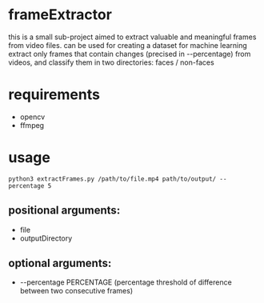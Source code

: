# frameExtractor
this is a small sub-project aimed to extract valuable and meaningful frames from video files.
can be used for creating a dataset for machine learning
extract only frames that contain changes (precised in --percentage) from videos, and classify them in two directories: faces / non-faces

# requirements
* opencv
* ffmpeg

# usage
`python3 extractFrames.py /path/to/file.mp4 path/to/output/ --percentage 5`

## positional arguments:
 * file
 * outputDirectory

## optional arguments:
 * --percentage PERCENTAGE (percentage threshold of difference between two
                           consecutive frames)
